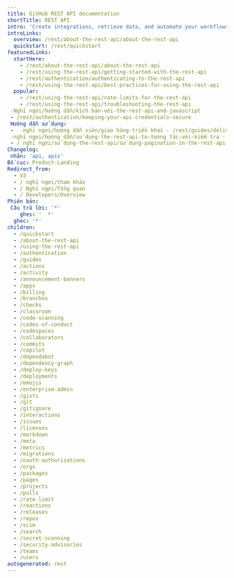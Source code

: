 ```yaml
---
title: GitHub REST API documentation
shortTitle: REST API
intro: 'Create integrations, retrieve data, and automate your workflows with the {% data variables.product.prodname_dotcom %} REST API.'
introLinks:
  overview: /rest/about-the-rest-api/about-the-rest-api
  quickstart: /rest/quickstart
featuredLinks:
  startHere:
    - /rest/about-the-rest-api/about-the-rest-api
    - /rest/using-the-rest-api/getting-started-with-the-rest-api
    - /rest/authentication/authenticating-to-the-rest-api
    - /rest/using-the-rest-api/best-practices-for-using-the-rest-api
  popular:
    - /rest/using-the-rest-api/rate-limits-for-the-rest-api
    - /rest/using-the-rest-api/troubleshooting-the-rest-api
 -Nghỉ ngơi/hướng dẫn/kịch bản-với-the-rest-api-and-javascript 
 - /rest/authentication/keeping-your-api-credentials-secure 
 Hướng dẫn sử dụng: 
 -   nghỉ ngơi/hướng dẫn viên/giao hàng-triển khai - /rest/guides/delivering-deployments 
 -nghỉ ngơi/hướng dẫn/sử dụng-the-rest-api-to-tương tác-với-kiểm tra - /rest/guides/using-the-rest-api-to-interact-với-kiểm tra
 - / nghỉ ngơi/sử dụng-the-rest-api/sử dụng-pagination-in-the-rest-api - / nghỉ ngơi/sử dụng-the-rest-api/using-pagination-in-the-rest-api
Changelog:
 nhãn: 'api, apis' 
Bố cục: Product-Landing
Redirect_from:
  - V3
  - / nghỉ ngơi/tham khảo
  - / Nghỉ ngơi/Tổng quan
  - / Developers/Overview
Phiên bản:
 Câu trả lời: '*' 
    ghes: '  *'
  ghec: '*'
children:
  - /quickstart
  - /about-the-rest-api
  - /using-the-rest-api
  - /authentication
  - /guides
  - /actions
  - /activity
  - /announcement-banners
  - /apps
  - /billing
  - /branches
  - /checks
  - /classroom
  - /code-scanning
  - /codes-of-conduct
  - /codespaces
  - /collaborators
  - /commits
  - /copilot
  - /dependabot
  - /dependency-graph
  - /deploy-keys
  - /deployments
  - /emojis
  - /enterprise-admin
  - /gists
  - /git
  - /gitignore
  - /interactions
  - /issues
  - /licenses
  - /markdown
  - /meta
  - /metrics
  - /migrations
  - /oauth-authorizations
  - /orgs
  - /packages
  - /pages
  - /projects
  - /pulls
  - /rate-limit
  - /reactions
  - /releases
  - /repos
  - /scim
  - /search
  - /secret-scanning
  - /security-advisories
  - /teams
  - /users
autogenerated: rest
---
```




<!-- Content after this section is automatically generated -->
